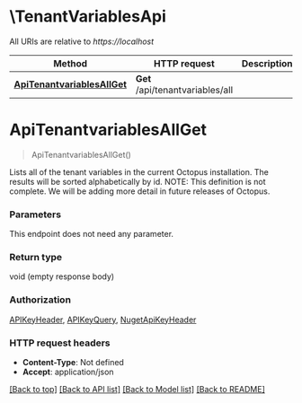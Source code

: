 # \TenantVariablesApi

All URIs are relative to *https://localhost*

Method | HTTP request | Description
------------- | ------------- | -------------
[**ApiTenantvariablesAllGet**](TenantVariablesApi.md#ApiTenantvariablesAllGet) | **Get** /api/tenantvariables/all | 


# **ApiTenantvariablesAllGet**
> ApiTenantvariablesAllGet()



Lists all of the tenant variables in the current Octopus installation. The results will be sorted alphabetically by id.  NOTE: This definition is not complete. We will be adding more detail in future releases of Octopus.


### Parameters
This endpoint does not need any parameter.

### Return type

void (empty response body)

### Authorization

[APIKeyHeader](../README.md#APIKeyHeader), [APIKeyQuery](../README.md#APIKeyQuery), [NugetApiKeyHeader](../README.md#NugetApiKeyHeader)

### HTTP request headers

 - **Content-Type**: Not defined
 - **Accept**: application/json

[[Back to top]](#) [[Back to API list]](../README.md#documentation-for-api-endpoints) [[Back to Model list]](../README.md#documentation-for-models) [[Back to README]](../README.md)


